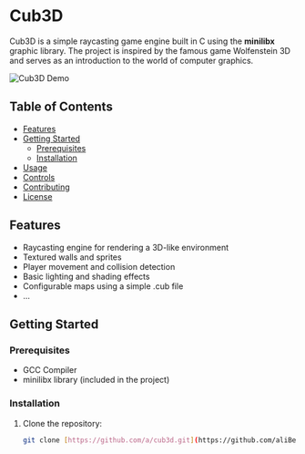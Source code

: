# Cub3D

Cub3D is a simple raycasting game engine built in C using the **minilibx** graphic library. The project is inspired by the famous game Wolfenstein 3D and serves as an introduction to the world of computer graphics.

![Cub3D Demo](demo.gif)

## Table of Contents

- [Features](#features)
- [Getting Started](#getting-started)
  - [Prerequisites](#prerequisites)
  - [Installation](#installation)
- [Usage](#usage)
- [Controls](#controls)
- [Contributing](#contributing)
- [License](#license)

## Features

- Raycasting engine for rendering a 3D-like environment
- Textured walls and sprites
- Player movement and collision detection
- Basic lighting and shading effects
- Configurable maps using a simple .cub file
- ...

## Getting Started

### Prerequisites

- GCC Compiler
- minilibx library (included in the project)

### Installation

1. Clone the repository:

   ```bash
   git clone [https://github.com/a/cub3d.git](https://github.com/aliBenhenia/CUB_3D)
